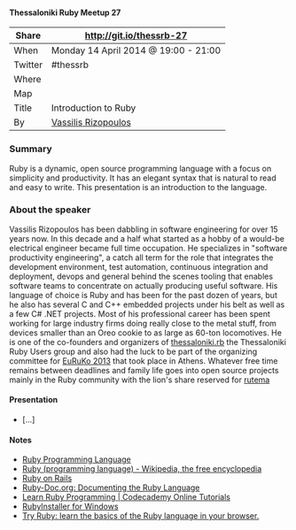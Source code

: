 #### Thessaloniki Ruby Meetup 27

Share   | http://git.io/thessrb-27
------- | -------------------------------------------------
When    | Monday 14 April 2014 @ 19:00 - 21:00
Twitter | #thessrb
Where   |
Map     |
Title   | Introduction to Ruby
By      | [Vassilis Rizopoulos](https://github.com/damphyr)

### Summary

Ruby is a dynamic, open source programming language with a focus on simplicity
and productivity. It has an elegant syntax that is natural to read and easy to
write. This presentation is an introduction to the language.

### About the speaker

Vassilis Rizopoulos has been dabbling in software engineering for over 15 years
now. In this decade and a half what started as a hobby of a would-be electrical
engineer became full time occupation. He specializes in "software productivity
engineering", a catch all term for the role that integrates the development
environment, test automation, continuous integration and deployment, devops and
general behind the scenes tooling that enables software teams to concentrate on
actually producing useful software. His language of choice is Ruby and has been
for the past dozen of years, but he also has several C and C++ embedded projects
under his belt as well as a few C# .NET projects. Most of his professional
career has been spent working for large industry firms doing really close to the
metal stuff, from devices smaller than an Oreo cookie to as large as 60-ton
locomotives. He is one of the co-founders and organizers of [thessaloniki.rb][1]
the Thessaloniki Ruby Users group and also had the luck to be part of the
organizing committee for [EuRuKo 2013][2] that took place in Athens. Whatever
free time remains between deadlines and family life goes into open source
projects mainly in the Ruby community with the lion's share reserved for
[rutema][3]

#### Presentation

* [...]

#### Notes

* [Ruby Programming Language](https://www.ruby-lang.org/en/)
* [Ruby (programming language) - Wikipedia, the free encyclopedia](http://en.wikipedia.org/wiki/Ruby_(programming_language))
* [Ruby on Rails](http://rubyonrails.org/)
* [Ruby-Doc.org: Documenting the Ruby Language](http://ruby-doc.org/)
* [Learn Ruby Programming | Codecademy Online Tutorials](http://www.codecademy.com/tracks/ruby)
* [RubyInstaller for Windows](http://rubyinstaller.org/)
* [Try Ruby: learn the basics of the Ruby language in your browser.](http://tryruby.org)

[1]: https://plus.google.com/u/0/b/117820512877082997368/117820512877082997368/posts
[2]: http://euruko2013.org
[3]: http://github.com/damphyr/rutema
